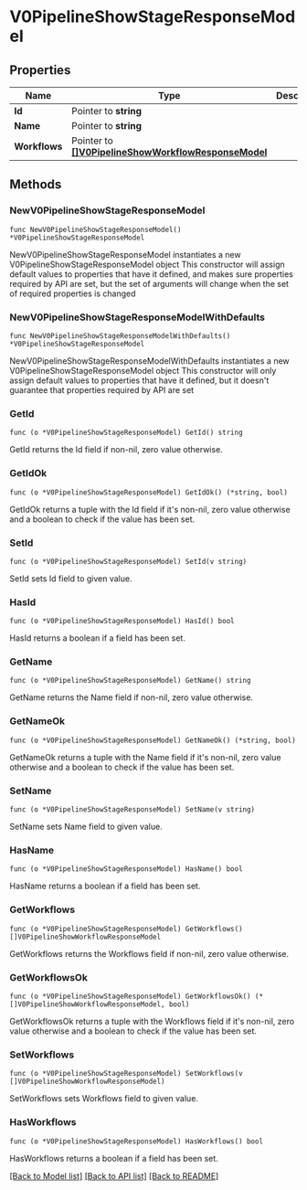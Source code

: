 # V0PipelineShowStageResponseModel

## Properties

Name | Type | Description | Notes
------------ | ------------- | ------------- | -------------
**Id** | Pointer to **string** |  | [optional] 
**Name** | Pointer to **string** |  | [optional] 
**Workflows** | Pointer to [**[]V0PipelineShowWorkflowResponseModel**](V0PipelineShowWorkflowResponseModel.md) |  | [optional] 

## Methods

### NewV0PipelineShowStageResponseModel

`func NewV0PipelineShowStageResponseModel() *V0PipelineShowStageResponseModel`

NewV0PipelineShowStageResponseModel instantiates a new V0PipelineShowStageResponseModel object
This constructor will assign default values to properties that have it defined,
and makes sure properties required by API are set, but the set of arguments
will change when the set of required properties is changed

### NewV0PipelineShowStageResponseModelWithDefaults

`func NewV0PipelineShowStageResponseModelWithDefaults() *V0PipelineShowStageResponseModel`

NewV0PipelineShowStageResponseModelWithDefaults instantiates a new V0PipelineShowStageResponseModel object
This constructor will only assign default values to properties that have it defined,
but it doesn't guarantee that properties required by API are set

### GetId

`func (o *V0PipelineShowStageResponseModel) GetId() string`

GetId returns the Id field if non-nil, zero value otherwise.

### GetIdOk

`func (o *V0PipelineShowStageResponseModel) GetIdOk() (*string, bool)`

GetIdOk returns a tuple with the Id field if it's non-nil, zero value otherwise
and a boolean to check if the value has been set.

### SetId

`func (o *V0PipelineShowStageResponseModel) SetId(v string)`

SetId sets Id field to given value.

### HasId

`func (o *V0PipelineShowStageResponseModel) HasId() bool`

HasId returns a boolean if a field has been set.

### GetName

`func (o *V0PipelineShowStageResponseModel) GetName() string`

GetName returns the Name field if non-nil, zero value otherwise.

### GetNameOk

`func (o *V0PipelineShowStageResponseModel) GetNameOk() (*string, bool)`

GetNameOk returns a tuple with the Name field if it's non-nil, zero value otherwise
and a boolean to check if the value has been set.

### SetName

`func (o *V0PipelineShowStageResponseModel) SetName(v string)`

SetName sets Name field to given value.

### HasName

`func (o *V0PipelineShowStageResponseModel) HasName() bool`

HasName returns a boolean if a field has been set.

### GetWorkflows

`func (o *V0PipelineShowStageResponseModel) GetWorkflows() []V0PipelineShowWorkflowResponseModel`

GetWorkflows returns the Workflows field if non-nil, zero value otherwise.

### GetWorkflowsOk

`func (o *V0PipelineShowStageResponseModel) GetWorkflowsOk() (*[]V0PipelineShowWorkflowResponseModel, bool)`

GetWorkflowsOk returns a tuple with the Workflows field if it's non-nil, zero value otherwise
and a boolean to check if the value has been set.

### SetWorkflows

`func (o *V0PipelineShowStageResponseModel) SetWorkflows(v []V0PipelineShowWorkflowResponseModel)`

SetWorkflows sets Workflows field to given value.

### HasWorkflows

`func (o *V0PipelineShowStageResponseModel) HasWorkflows() bool`

HasWorkflows returns a boolean if a field has been set.


[[Back to Model list]](../README.md#documentation-for-models) [[Back to API list]](../README.md#documentation-for-api-endpoints) [[Back to README]](../README.md)



